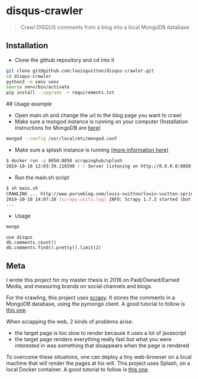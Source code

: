 # disqus-crawler

> Crawl DISQUS comments from a blog into a local MongoDB database

## Installation

- Clone the github repository and cd into it

```bash
git clone git@github.com:louisguitton/disqus-crawler.git
cd disqus-crawler
python3 -m venv venv
source venv/bin/activate
pip install --upgrade -r requirements.txt
```

## Usage example

- Open main.sh and change the url to the blog page you want to crawl
- Make sure a mongod instance is running on your computer (Installation instructions for MongoDB are [here](https://docs.mongodb.com/manual/tutorial/install-mongodb-on-os-x/))

```bash
mongod --config /usr/local/etc/mongod.conf
```

- Make sure a splash instance is running [(more information here)](https://github.com/scrapinghub/scrapy-splash)

```bash
$ docker run -p 8050:8050 scrapinghub/splash
2019-10-10 12:03:39.116598 [-] Server listening on http://0.0.0.0:8050
```

- Run the main.sh script

```bash
$ sh main.sh
CRAWLING ... http://www.purseblog.com/louis-vuitton/louis-vuitton-spring-2016-bag-ad-campaign/
2019-10-10 14:07:28 [scrapy.utils.log] INFO: Scrapy 1.7.3 started (bot: purseblog)
...
```

- Usage

```bash
mongo
```

```mongodb
use disqus
db.comments.count()
db.comments.find().pretty().limit(2)
```

## Meta

I wrote this project for my master thesis in 2016 on Paid/Owned/Earned Media, and measuring brands on social channels and blogs.

For the crawling, this project uses [scrapy](http://scrapy.org/).
It stores the comments in a MongoDB database, using the pymongo client.
A good tutorial to follow is [this one](https://realpython.com/blog/python/web-scraping-with-scrapy-and-mongodb/).

When scrapping the web, 2 kinds of problems arise:

- the target page is too slow to render because it uses a lot of javascript
- the target page renders everything really fast but what you were interested in was something that disappears when the page is rendered

To overcome these situations, one can deploy a tiny web-browser on a local machine
that will render the pages at his will.
This project uses Splash, on a local Docker container.
A good tutorial to follow is [this one](http://blog.scrapinghub.com/2015/03/02/handling-javascript-in-scrapy-with-splash/).
